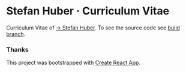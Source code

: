 # Stefan Huber · Curriculum Vitae
Curriculum Vitae of [→ Stefan Huber](https://signalwerk.github.io). To see the source code see [build branch](https://github.com/signalwerk/signalwerk.github.io/tree/build).

### Thanks
This project was bootstrapped with [Create React App](https://github.com/facebook/create-react-app).
